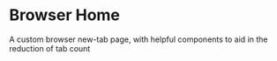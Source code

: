 # Browser Home

A custom browser new-tab page, with helpful components to aid in the reduction of tab count
